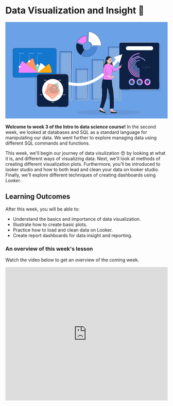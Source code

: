 # Data Visualization and Insight 📶

<img src="./data-visualization/data-viz/Data-Visualization.jpeg" width="100%" height="300px">

**Welcome to week 3 of the Intro to data science course!** In the second week, we looked at databases and SQL as a standard language for manipulating our data. We went further to explore managing data using different SQL commands and functions. 

This week, we'll begin our journey of data visulization 😍 by looking at what it is, and different ways of visualizing data. Next, we'll look at methods of creating different visualization plots. Furthermore, you'll be introduced to looker studio and how to both lead and clean your data on looker studio. Finally, we'll explore different techniques of creating dashboards using _Looker_.


## Learning Outcomes

After this week, you will be able to:

- Understand the basics and importance of data visualization.
- Illustrate how to create basic plots.
- Practice how to load and clean data on Looker.
- Create report dashboards for data insight and reporting.



### An overview of this week's lesson

<aside>

Watch the video below to get an overview of the coming week.

</aside>
<div style="position: relative; padding-bottom: 56.25%; height: 0;"><iframe width="100%" height="415" src="https://www.youtube.com/embed/1GhghjgJTuanORg0" title="Linking your CSS" frameborder="0" allow="accelerometer; autoplay; clipboard-write; encrypted-media; gyroscope; picture-in-picture" allowfullscreen></iframe></div>
